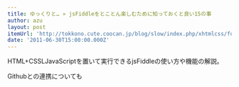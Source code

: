 ```yaml
---
title: ゆっくりと… » jsFiddleをとことん楽しむために知っておくと良い15の事
author: azu
layout: post
itemUrl: 'http://tokkono.cute.coocan.jp/blog/slow/index.php/xhtmlcss/fun-with-jsfiddle/'
date: '2011-06-30T15:00:00.000Z'
---
```

HTML+CSSLJavaScriptを置いて実行できるjsFiddleの使い方や機能の解説。

Githubとの連携についても
